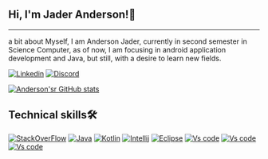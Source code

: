 ## Hi, I'm Jader Anderson!👋

---

 a bit about Myself, I am Anderson Jader, currently in second semester in Science Computer, as of now, I am focusing in android application development and Java, but still, with a desire to learn new  fields.

[![Linkedin](https://img.shields.io/badge/LinkedIn-0077B5?style=for-the-badge&logo=linkedin&logoColor=white)](https://www.linkedin.com/in/anderson-jader-710685235/)
[![Discord](https://img.shields.io/badge/Discord-7289DA?style=for-the-badge&logo=discord&logoColor=white)](https://discord.com/channels/@me)

[![Anderson'sr GitHub stats](https://github-readme-stats.vercel.app/api?username=AndersonJader0)](https://github.com/anuraghazra/github-readme-stats)

## Technical skills🛠️

[![StackOverFlow](https://img.shields.io/badge/Stack_Overflow-FE7A16?style=for-the-badge&logo=stack-overflow&logoColor=white)]()
[![Java](https://img.shields.io/badge/Java-ED8B00?style=for-the-badge&logo=java&logoColor=white)]()
[![Kotlin](https://img.shields.io/badge/Kotlin-0095D5?&style=for-the-badge&logo=kotlin&logoColor=white)]()
[![Intellij](https://img.shields.io/badge/IntelliJ_IDEA-000000.svg?style=for-the-badge&logo=intellij-idea&logoColor=white)]()
[![Eclipse](https://img.shields.io/badge/Eclipse-2C2255?style=for-the-badge&logo=eclipse&logoColor=white)]()
[![Vs code](https://img.shields.io/badge/Visual_Studio_Code-0078D4?style=for-the-badge&logo=visual%20studio%20code&logoColor=white)]() 
[![Vs code](https://img.shields.io/badge/GIT-E44C30?style=for-the-badge&logo=git&logoColor=white)]()
[![Vs code](https://img.shields.io/badge/Google_Cloud-4285F4?style=for-the-badge&logo=google-cloud&logoColor=white)]()



